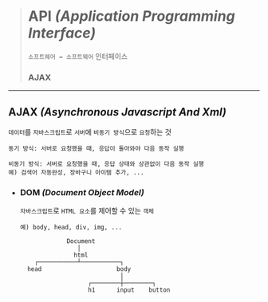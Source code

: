 ># API *(Application Programming Interface)*
>`소프트웨어 ↔ 소프트웨어` 인터페이스
> 
>### AJAX
---


## AJAX *(Asynchronous Javascript And Xml)*
`데이터`를 `자바스크립트`로 `서버`에 `비동기 방식`으로 `요청`하는 것
```angular2html
동기 방식: 서버로 요청했을 때, 응답이 돌아와야 다음 동작 실행

비동기 방식: 서버로 요청했을 때, 응답 상태와 상관없이 다음 동작 실행
예) 검색어 자동완성, 장바구니 아이템 추가, ...
```

+ ### DOM *(Document Object Model)*
    `자바스크립트`로 `HTML 요소`를 제어할 수 있는 `객체`
    ```
    예) body, head, div, img, ...
    
                 Document
                    │
                   html
        ┌───────────┴───────────┐
      head                     body
                                │
                       ┌────────┼────────┐
                       h1      input    button  
    ```
